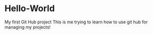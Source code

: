 # Hello-World
My first Git Hub project
This is me trying to learn how to use git hub for managing my projects!
